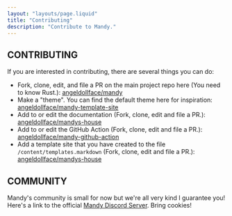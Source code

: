 ```yaml
---
layout: "layouts/page.liquid"
title: "Contributing"
description: "Contribute to Mandy."
---
```


## CONTRIBUTING

If you are interested in contributing, there are several things you can do:

- Fork, clone, edit, and file a PR on the main project repo here (You need to know Rust.): [angeldollface/mandy](https://github.com/angeldollface/mandy)
- Make a "theme". You can find the default theme here for inspiration: [angeldollface/mandy-template-site](https://github.com/angeldollface/mandy-template-site)
- Add to or edit the documentation (Fork, clone, edit and file a PR.): [angeldollface/mandys-house](https://github.com/angeldollface/mandys-house)
- Add to or edit the GitHub Action (Fork, clone, edit and file a PR.): [angeldollface/mandy-github-action](https://github.com/angeldollface/mandy-github-action)
- Add a template site that you have created to the file `/content/templates.markdown` (Fork, clone, edit and file a PR.): [angeldollface/mandys-house](https://github.com/angeldollface/mandys-house)

## COMMUNITY

Mandy's community is small for now but we're all very kind I guarantee you!
Here's a link to the official [Mandy Discord Server](https://discord.gg/VR7eZFrf). Bring cookies!
